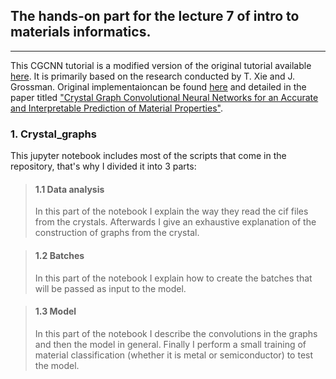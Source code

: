 

## The hands-on part for the lecture 7 of intro to materials informatics. 
---

This CGCNN tutorial is a modified version of the original tutorial available [here](https://github.com/Diego-2504/CGCNN_tutorial). It is primarily based on the research conducted by T. Xie and J. Grossman. Original implementaioncan be found [here](https://github.com/txie-93/cgcnn) and detailed in the paper titled ["Crystal Graph Convolutional Neural Networks for an Accurate and Interpretable Prediction of Material Properties"](https://arxiv.org/abs/1710.10324).

### 1. Crystal_graphs
This jupyter notebook includes most of the scripts that come in the repository, that's why I divided it into 3 parts:

> #### 1.1 Data analysis
> In this part of the notebook I explain the way they read the cif files from the crystals.
> Afterwards I give an exhaustive explanation of the construction of graphs from the crystal.

> #### 1.2 Batches
> In this part of the notebook I explain how to create the batches that 
> will be passed as input to the model.

> #### 1.3 Model
> In this part of the notebook I describe the convolutions in the graphs and then the model in general.
> Finally I perform a small training of material classification (whether it is metal or semiconductor) to test the model.

